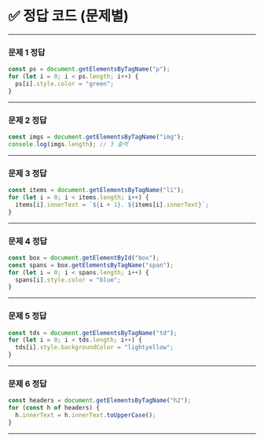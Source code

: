 # ✅ 정답 코드 (문제별)

---

### 문제 1 정답

```js
const ps = document.getElementsByTagName("p");
for (let i = 0; i < ps.length; i++) {
  ps[i].style.color = "green";
}
```

---

### 문제 2 정답

```js
const imgs = document.getElementsByTagName("img");
console.log(imgs.length); // 3 출력
```

---

### 문제 3 정답

```js
const items = document.getElementsByTagName("li");
for (let i = 0; i < items.length; i++) {
  items[i].innerText = `${i + 1}. ${items[i].innerText}`;
}
```

---

### 문제 4 정답

```js
const box = document.getElementById("box");
const spans = box.getElementsByTagName("span");
for (let i = 0; i < spans.length; i++) {
  spans[i].style.color = "blue";
}
```

---

### 문제 5 정답

```js
const tds = document.getElementsByTagName("td");
for (let i = 0; i < tds.length; i++) {
  tds[i].style.backgroundColor = "lightyellow";
}
```

---

### 문제 6 정답

```js
const headers = document.getElementsByTagName("h2");
for (const h of headers) {
  h.innerText = h.innerText.toUpperCase();
}
```

---
